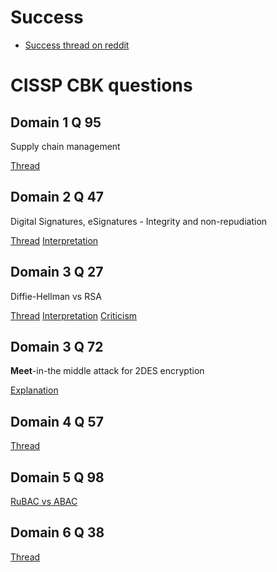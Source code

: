 # Success

* [Success thread on reddit](https://www.reddit.com/r/cissp/comments/102rpwk/passed_cissprtk_at_250_questions/?utm_source=share&utm_medium=web2x&context=3)

# CISSP CBK questions

## Domain 1 Q 95

Supply chain management

[Thread](https://www.reddit.com/r/cissp/comments/zb79dw/cissp_official_practice_tests_domain_1_question_95/)

## Domain 2 Q 47

Digital Signatures, eSignatures - Integrity and non-repudiation

[Thread](https://www.reddit.com/r/cissp/comments/zacw87/dont_digital_signatures_ensure_integrity_and/?utm_source=share&utm_medium=web2x&context=3)
[Interpretation](https://www.reddit.com/r/cissp/comments/zacw87/comment/iyp9jhe/?utm_source=share&utm_medium=web2x&context=3)

## Domain 3 Q 27

Diffie-Hellman vs RSA

[Thread](https://www.reddit.com/r/cissp/comments/zmwsm3/diffiehellman_vs_rsa_cissp_official_practice/?utm_source=share&utm_medium=web2x&context=3)
[Interpretation](https://www.reddit.com/r/cissp/comments/zmwsm3/comment/j0e770e/?utm_source=share&utm_medium=web2x&context=3)
[Criticism](https://www.reddit.com/r/cissp/comments/zmwsm3/comment/j0gh4ex/?utm_source=share&utm_medium=web2x&context=3)

## Domain 3 Q 72

**Meet**-in-the middle attack for 2DES encryption

[Explanation](https://security.stackexchange.com/a/122626)

## Domain 4 Q 57

[Thread](https://www.reddit.com/r/cissp/comments/zpehp8/cissp_official_practice_tests_domain_4_q_57/?utm_source=share&utm_medium=web2x&context=3)

## Domain 5 Q 98

[RuBAC vs ABAC](https://www.reddit.com/r/cissp/comments/mklj8l/abac_vs_rubac/)

## Domain 6 Q 38

[Thread](https://www.reddit.com/r/cissp/comments/zscjj5/cissp_official_practice_tests_domain_6_q_37_no/?utm_source=share&utm_medium=web2x&context=3/)

